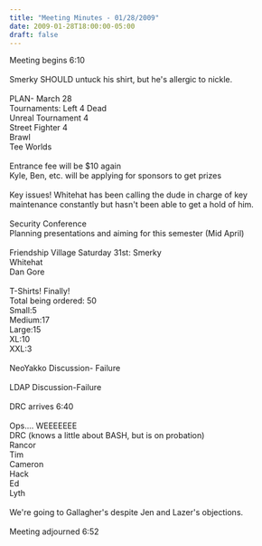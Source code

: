 ```yaml
---
title: "Meeting Minutes - 01/28/2009"
date: 2009-01-28T18:00:00-05:00
draft: false
---
```


Meeting begins 6:10<br />
<br />
Smerky SHOULD untuck his shirt, but he's allergic to nickle.<br />
<br />
PLAN- March 28<br />
Tournaments: Left 4 Dead<br />
             Unreal Tournament 4<br />
             Street Fighter 4<br />
             Brawl<br />
             Tee Worlds<br />
<br />
Entrance fee will be $10 again<br />
Kyle, Ben, etc. will be applying for sponsors to get prizes<br />
<br />
Key issues! Whitehat has been calling the dude in charge of key maintenance constantly but hasn't been able to get a hold of him.<br />
<br />
Security Conference<br />
Planning presentations and aiming for this semester (Mid April)<br />
<br />
Friendship Village Saturday 31st: Smerky<br />
                                  Whitehat<br />
                                  Dan Gore<br />
<br />
T-Shirts! Finally!<br />
Total being ordered: 50<br />
Small:5<br />
Medium:17<br />
Large:15<br />
XL:10<br />
XXL:3<br />
<br />
NeoYakko Discussion- Failure<br />
<br />
LDAP Discussion-Failure<br />
<br />
DRC arrives 6:40<br />
<br />
Ops.... WEEEEEEE<br />
DRC (knows a little about BASH, but is on probation)<br />
Rancor<br />
Tim<br />
Cameron<br />
Hack<br />
Ed<br />
Lyth<br />
<br />
We're going to Gallagher's despite Jen and Lazer's objections.<br />
<br />
Meeting adjourned 6:52